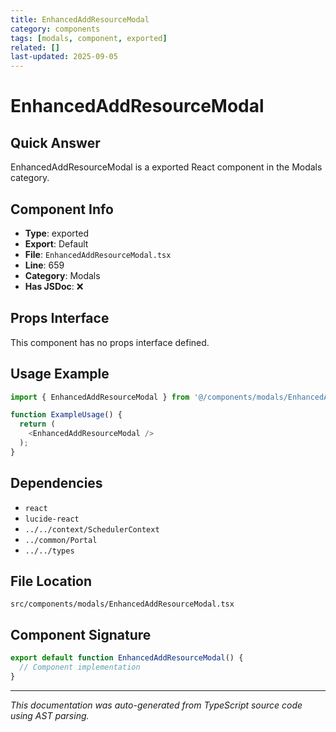 ```yaml
---
title: EnhancedAddResourceModal
category: components
tags: [modals, component, exported]
related: []
last-updated: 2025-09-05
---
```


# EnhancedAddResourceModal

## Quick Answer
EnhancedAddResourceModal is a exported React component in the Modals category.

## Component Info

- **Type**: exported
- **Export**: Default
- **File**: `EnhancedAddResourceModal.tsx`
- **Line**: 659
- **Category**: Modals
- **Has JSDoc**: ❌

## Props Interface

This component has no props interface defined.

## Usage Example

```typescript
import { EnhancedAddResourceModal } from '@/components/modals/EnhancedAddResourceModal';

function ExampleUsage() {
  return (
    <EnhancedAddResourceModal />
  );
}
```

## Dependencies


- `react`
- `lucide-react`
- `../../context/SchedulerContext`
- `../common/Portal`
- `../../types`


## File Location

`src/components/modals/EnhancedAddResourceModal.tsx`

## Component Signature

```typescript
export default function EnhancedAddResourceModal() { 
  // Component implementation
}
```

---

*This documentation was auto-generated from TypeScript source code using AST parsing.*